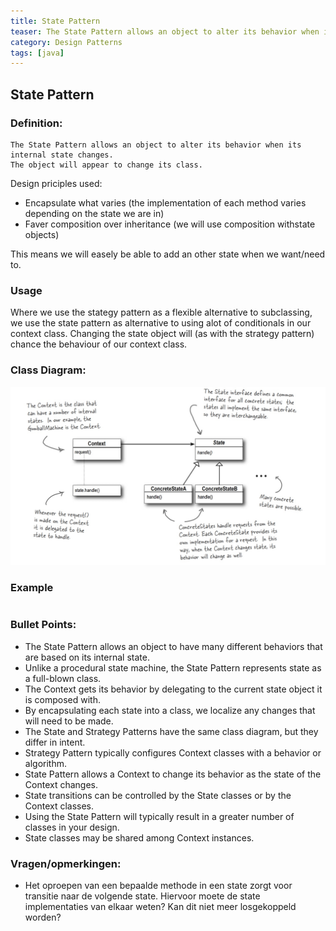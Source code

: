 ```yaml
---
title: State Pattern
teaser: The State Pattern allows an object to alter its behavior when its internal state changes.
category: Design Patterns
tags: [java]
---
```


## State Pattern

### Definition:

```
The State Pattern allows an object to alter its behavior when its internal state changes.
The object will appear to change its class.
```

Design priciples used:

- Encapsulate what varies (the implementation of each method varies depending on the state we are in)
- Faver composition over inheritance (we will use composition withstate objects)

This means we will easely be able to add an other state when we want/need to.

### Usage

Where we use the stategy pattern as a flexible alternative to subclassing, we use the state pattern as alternative to using alot of conditionals in our context class. Changing the state object will (as with the strategy pattern) chance the behaviour of our context class.

### Class Diagram:

![alt text](https://github.com/VanausloosThomas/PersonalDevelopment/blob/master/knowledge/DesignPatterns/StatePatterClassDiagram.jpeg "Class Diagram")

### Example

```java

```

### Bullet Points:

- The State Pattern allows an object to have many different behaviors that are based on its internal state.
- Unlike a procedural state machine, the State Pattern represents state as a full-blown class.
- The Context gets its behavior by delegating to the current state object it is composed with.
- By encapsulating each state into a class, we localize any changes that will need to be made.
- The State and Strategy Patterns have the same class diagram, but they differ in intent.
- Strategy Pattern typically configures Context classes with a behavior or algorithm.
- State Pattern allows a Context to change its behavior as the state of the Context changes.
- State transitions can be controlled by the State classes or by the Context classes.
- Using the State Pattern will typically result in a greater number of classes in your design.
- State classes may be shared among Context instances.

### Vragen/opmerkingen:

- Het oproepen van een bepaalde methode in een state zorgt voor transitie naar de volgende state. Hiervoor moete de state implementaties van elkaar weten? Kan dit niet meer losgekoppeld worden?
